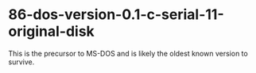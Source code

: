 # 86-dos-version-0.1-c-serial-11-original-disk
This is the precursor to MS-DOS and is likely the oldest known version to survive.

